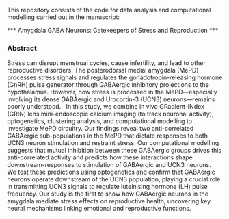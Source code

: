 This repository consists of the code for data analysis and computational modelling carried out in the manuscript:

*** Amygdala GABA Neurons: Gatekeepers of Stress and Reproduction ***

### Abstract ###

Stress can disrupt menstrual cycles, cause infertility, and lead to other reproductive disorders. The posterodorsal medial amygdala (MePD) processes stress signals and regulates the gonadotropin-releasing hormone (GnRH) pulse generator through GABAergic inhibitory projections to the hypothalamus. However, how stress is processed in the MePD—especially involving its dense GABAergic and Urocortin-3 (UCN3) neurons—remains poorly understood.
 
In this study, we combine in vivo GRadient-INdex (GRIN) lens mini-endoscopic calcium imaging (to track neuronal activity), optogenetics, clustering analysis, and computational modelling to investigate MePD circuitry. Our findings reveal two anti-correlated GABAergic sub-populations in the MePD that dictate responses to both UCN3 neuron stimulation and restraint stress. Our computational modelling suggests that mutual inhibition between these GABAergic groups drives this anti-correlated activity and predicts how these interactions shape downstream-responses to stimulation of GABAergic and UCN3 neurons.
 
We test these predictions using optogenetics and confirm that GABAergic neurons operate downstream of the UCN3 population, playing a crucial role in transmitting UCN3 signals to regulate luteinising hormone (LH) pulse frequency. Our study is the first to show how GABAergic neurons in the amygdala mediate stress effects on reproductive health, uncovering key neural mechanisms linking emotional and reproductive functions.

